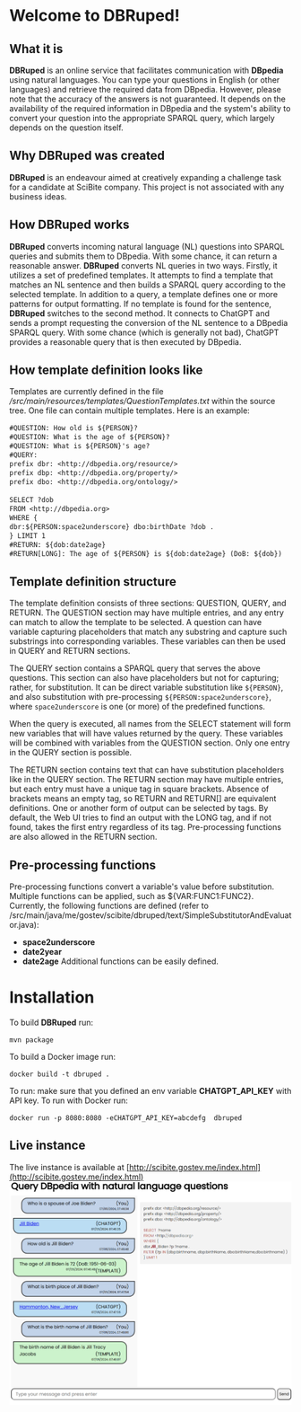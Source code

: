 # Welcome to DBRuped!

## What it is

**DBRuped** is an online service that facilitates communication with **DBpedia** using natural languages. You can type your questions in English (or other languages) and retrieve the required data from DBpedia. However, please note that the accuracy of the answers is not guaranteed. It depends on the availability of the required information in DBpedia and the system's ability to convert your question into the appropriate SPARQL query, which largely depends on the question itself.

## Why DBRuped was created

**DBRuped** is an endeavour aimed at creatively expanding a challenge task for a candidate at SciBite company. This project is not associated with any business ideas.

## How DBRuped works

**DBRuped** converts incoming natural language (NL) questions into SPARQL queries and submits them to DBpedia. With some chance, it can return a reasonable answer. **DBRuped** converts NL queries in two ways. Firstly, it utilizes a set of predefined templates. It attempts to find a template that matches an NL sentence and then builds a SPARQL query according to the selected template. In addition to a query, a template defines one or more patterns for output formatting. If no template is found for the sentence, **DBRuped** switches to the second method. It connects to ChatGPT and sends a prompt requesting the conversion of the NL sentence to a DBpedia SPARQL query. With some chance (which is generally not bad), ChatGPT provides a reasonable query that is then executed by DBpedia.

## How template definition looks like 

Templates are currently defined in the file */src/main/resources/templates/QuestionTemplates.txt* within the source tree. One file can contain multiple templates. Here is an example:

```## Age related questions ##
#QUESTION: How old is ${PERSON}?
#QUESTION: What is the age of ${PERSON}?
#QUESTION: What is ${PERSON}'s age?
#QUERY:
prefix dbr: <http://dbpedia.org/resource/>
prefix dbp: <http://dbpedia.org/property/>
prefix dbo: <http://dbpedia.org/ontology/>

SELECT ?dob
FROM <http://dbpedia.org>
WHERE {
dbr:${PERSON:space2underscore} dbo:birthDate ?dob .
} LIMIT 1
#RETURN: ${dob:date2age}
#RETURN[LONG]: The age of ${PERSON} is ${dob:date2age} (DoB: ${dob})
```

## Template definition structure

The template definition consists of three sections: QUESTION, QUERY, and RETURN. The QUESTION section may have multiple entries, and any entry can match to allow the template to be selected. A question can have variable capturing placeholders that match any substring and capture such substrings into corresponding variables. These variables can then be used in QUERY and RETURN sections.

The QUERY section contains a SPARQL query that serves the above questions. This section can also have placeholders but not for capturing; rather, for substitution. It can be direct variable substitution like `${PERSON}`, and also substitution with pre-processing `${PERSON:space2underscore}`, where `space2underscore` is one (or more) of the predefined functions.

When the query is executed, all names from the SELECT statement will form new variables that will have values returned by the query. These variables will be combined with variables from the QUESTION section. Only one entry in the QUERY section is possible.

The RETURN section contains text that can have substitution placeholders like in the QUERY section. The RETURN section may have multiple entries, but each entry must have a unique tag in square brackets. Absence of brackets means an empty tag, so RETURN and RETURN[] are equivalent definitions. One or another form of output can be selected by tags. By default, the Web UI tries to find an output with the LONG tag, and if not found, takes the first entry regardless of its tag. Pre-processing functions are also allowed in the RETURN section.

## Pre-processing functions

Pre-processing functions convert a variable's value before substitution. Multiple functions can be applied, such as ${VAR:FUNC1:FUNC2}. Currently, the following functions are defined (refer to /src/main/java/me/gostev/scibite/dbruped/text/SimpleSubstitutorAndEvaluator.java):
 - **space2underscore**
 - **date2year**
 - **date2age**
Additional functions can be easily defined.

# Installation

To build **DBRuped** run:
```
mvn package
```
To build a Docker image run:
```
docker build -t dbruped .
```
To run: make sure that you defined an env variable **CHATGPT_API_KEY** with API key. To run with Docker run:
```
docker run -p 8080:8080 -eCHATGPT_API_KEY=abcdefg  dbruped
```
## Live instance
The live instance is available at [http://scibite.gostev.me/index.html](http://scibite.gostev.me/index.html)
![DBRuped in action](doc/DBRuped.png)
